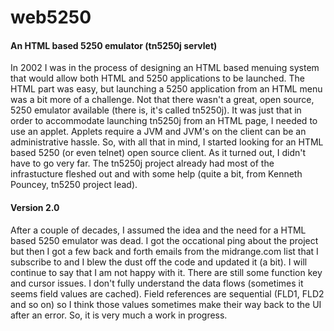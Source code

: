 # web5250
#### An HTML based 5250 emulator (tn5250j servlet)
In 2002 I was in the process of designing an HTML based menuing system that would allow both HTML and 5250 applications to be launched. The HTML part was easy, but launching a 5250 application from an HTML menu was a bit more of a challenge. Not that there wasn't a great, open source, 5250 emulator available (there is, it's called tn5250j). It was just that in order to accommodate launching tn5250j from an HTML page, I needed to use an applet. Applets require a JVM and JVM's on the client can be an administrative hassle. So, with all that in mind, I started looking for an HTML based 5250 (or even telnet) open source client. As it turned out, I didn't have to go very far. The tn5250j project already had most of the infrastucture fleshed out and with some help (quite a bit, from Kenneth Pouncey, tn5250 project lead).

#### Version 2.0

After a couple of decades, I assumed the idea and the need for a HTML based 5250 emulator was dead.  I got the occational ping about the project but then I got a few back and forth emails from the midrange.com list that I subscribe to and I blew the dust off the code and updated it (a bit).  I will continue to say that I am not happy with it.  There are still some function key and cursor issues. I don't fully understand the data flows (sometimes it seems field values are cached).  Field references are sequential (FLD1, FLD2 and so on)  so I think those values sometimes make their way back to the UI after an error.  So, it is very much a work in progress.

